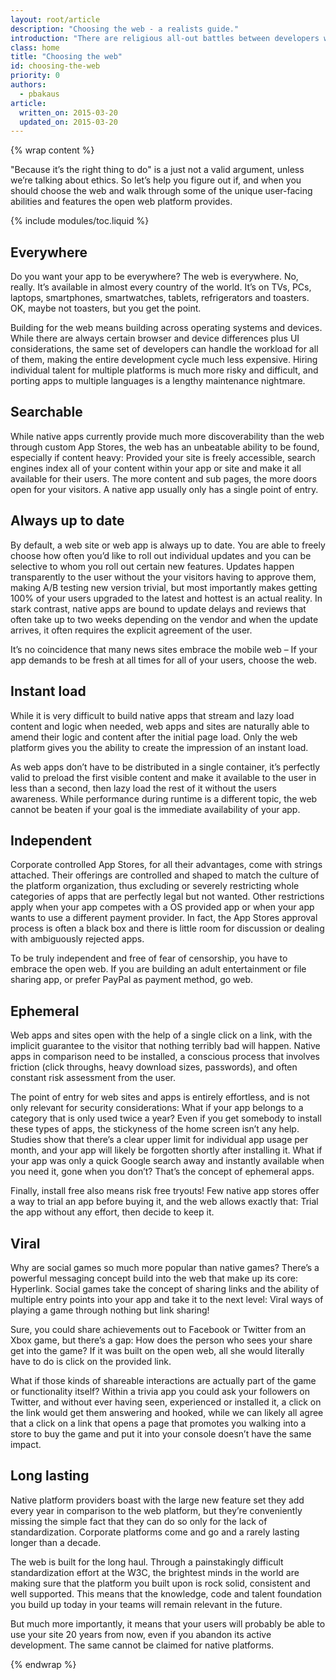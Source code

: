 ```yaml
---
layout: root/article
description: "Choosing the web - a realists guide."
introduction: "There are religious all-out battles between developers who embrace native applications and those that live and die for the openness of the web platform. Unfortunately, both sides are blinded in their beliefs and forget that choosing a platform needs to be a well researched and thoughtful decision that works for your business."
class: home
title: "Choosing the web"
id: choosing-the-web
priority: 0
authors:
  - pbakaus
article:
  written_on: 2015-03-20
  updated_on: 2015-03-20
---
```


{% wrap content %}

"Because it’s the right thing to do" is a just not a valid argument, unless we’re talking about ethics. So let’s help you figure out if, and when you should choose the web and walk through some of the unique user-facing abilities and features the open web platform provides.

{% include modules/toc.liquid %}

## Everywhere

Do you want your app to be everywhere? The web is everywhere. No, really. 
It’s available in almost every country of the world. It’s on TVs, PCs,
laptops, smartphones, smartwatches, tablets, refrigerators and toasters. OK,
maybe not toasters, but you get the point.

Building for the web means building across operating systems and devices.
While there are always certain browser and device differences plus UI
considerations, the same set of developers can handle the workload for all of
them, making the entire development cycle much less expensive. Hiring
individual talent for multiple platforms is much more risky and difficult,
and porting apps to multiple languages is a lengthy maintenance nightmare.

## Searchable

While native apps currently provide much more discoverability than the web
through custom App Stores, the web has an unbeatable ability to be found,
especially if content heavy: Provided your site is freely accessible, search
engines index all of your content within your app or site and make it all
available for their users. The more content and sub pages, the more doors open
for your visitors. A native app usually only has a single point of entry.

## Always up to date

By default, a web site or web app is always up to date. You are able to freely
choose how often you’d like to roll out individual updates and you can be
selective to whom you roll out certain new features. Updates happen
transparently to the user without the your visitors having to approve them,
making A/B testing new version trivial, but most importantly makes getting
100% of your users upgraded to the latest and hottest is an actual reality.
In stark contrast, native apps are bound to update delays and reviews that
often take up to two weeks depending on the vendor and when the update
arrives, it often requires the explicit agreement of the user.

It’s no coincidence that many news sites embrace the mobile web – If your app
demands to be fresh at all times for all of your users, choose the web.

## Instant load

While it is very difficult to build native apps that stream and lazy load
content and logic when needed, web apps and sites are naturally able to amend
their logic and content after the initial page load. Only the web platform
gives you the ability to create the impression of an instant load.

As web apps don’t have to be distributed in a single container, it’s perfectly
valid to preload the first visible content and make it available to the user
in less than a second, then lazy load the rest of it without the users
awareness. While performance during runtime is a different topic, the web
cannot be beaten if your goal is the immediate availability of your app.

## Independent

Corporate controlled App Stores, for all their advantages, come with strings
attached. Their offerings are controlled and shaped to match the culture of
the platform organization, thus excluding or severely restricting whole
categories of apps that are perfectly legal but not wanted. Other restrictions
apply when your app competes with a OS provided app or when your app wants to
use a different payment provider. In fact, the App Stores approval process is
often a black box and there is little room for discussion or dealing with
ambiguously rejected apps.

To be truly independent and free of fear of censorship, you have to embrace
the open web. If you are building an adult entertainment or file sharing app,
or prefer PayPal as payment method, go web.

## Ephemeral

Web apps and sites open with the help of a single click on a link, with the
implicit guarantee to the visitor that nothing terribly bad will happen.
Native apps in comparison need to be installed, a conscious process that
involves friction (click throughs, heavy download sizes, passwords), and often
constant risk assessment from the user.

The point of entry for web sites and apps is entirely effortless, and is not
only relevant for security considerations: What if your app belongs to a
category that is only used twice a year? Even if you get somebody to install
these types of apps, the stickyness of the home screen isn’t any help. Studies
show that there’s a clear upper limit for individual app usage per month, and
your app will likely be forgotten shortly after installing it. What if your
app was only a quick Google search away and instantly available when you need
it, gone when you don’t? That’s the concept of ephemeral apps.

Finally, install free also means risk free tryouts! Few native app stores
offer a way to trial an app before buying it, and the web allows exactly that:
Trial the app without any effort, then decide to keep it.

## Viral

Why are social games so much more popular than native games? There’s a
powerful messaging concept build into the web that make up its core: Hyperlink.
Social games take the concept of sharing links and the ability of multiple
entry points into your app and take it to the next level: Viral ways of
playing a game through nothing but link sharing!

Sure, you could share achievements out to Facebook or Twitter from an Xbox
game, but there’s a gap: How does the person who sees your share get into the
game? If it was built on the open web, all she would literally have to do is
click on the provided link.

What if those kinds of shareable interactions are actually part of the game or
functionality itself? Within a trivia app you could ask your followers on
Twitter, and without ever having seen, experienced or installed it, a click on
the link would get them answering and hooked, while we can likely all agree
that a click on a link that opens a page that promotes you walking into a
store to buy the game and put it into your console doesn’t have the same
impact.

## Long lasting

Native platform providers boast with the large new feature set they add every
year in comparison to the web platform, but they’re conveniently missing the
simple fact that they can do so only for the lack of standardization.
Corporate platforms come and go and a rarely lasting longer than a decade.

The web is built for the long haul. Through a painstakingly difficult
standardization effort at the W3C, the brightest minds in the world are making
sure that the platform you built upon is rock solid, consistent and well
supported. This means that the knowledge, code and talent foundation you build
up today in your teams will remain relevant in the future.

But much more importantly, it means that your users will probably be able to
use your site 20 years from now, even if you abandon its active development.
The same cannot be claimed for native platforms.

{% endwrap %}

